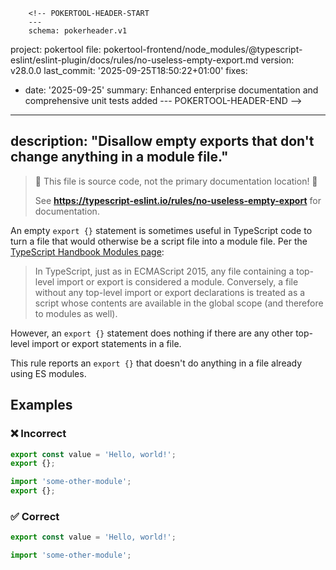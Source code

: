         <!-- POKERTOOL-HEADER-START
        ---
        schema: pokerheader.v1
project: pokertool
file: pokertool-frontend/node_modules/@typescript-eslint/eslint-plugin/docs/rules/no-useless-empty-export.md
version: v28.0.0
last_commit: '2025-09-25T18:50:22+01:00'
fixes:
- date: '2025-09-25'
  summary: Enhanced enterprise documentation and comprehensive unit tests added
        ---
        POKERTOOL-HEADER-END -->
---
description: "Disallow empty exports that don't change anything in a module file."
---

> 🛑 This file is source code, not the primary documentation location! 🛑
>
> See **https://typescript-eslint.io/rules/no-useless-empty-export** for documentation.

An empty `export {}` statement is sometimes useful in TypeScript code to turn a file that would otherwise be a script file into a module file.
Per the [TypeScript Handbook Modules page](https://www.typescriptlang.org/docs/handbook/modules.html):

> In TypeScript, just as in ECMAScript 2015, any file containing a top-level import or export is considered a module.
> Conversely, a file without any top-level import or export declarations is treated as a script whose contents are available in the global scope (and therefore to modules as well).

However, an `export {}` statement does nothing if there are any other top-level import or export statements in a file.

This rule reports an `export {}` that doesn't do anything in a file already using ES modules.

## Examples

<!--tabs-->

### ❌ Incorrect

```ts
export const value = 'Hello, world!';
export {};
```

```ts
import 'some-other-module';
export {};
```

### ✅ Correct

```ts
export const value = 'Hello, world!';
```

```ts
import 'some-other-module';
```
